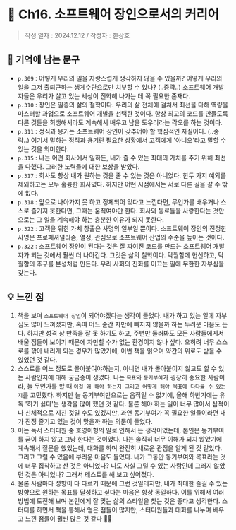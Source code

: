 # 🔖 Ch16. 소프트웨어 장인으로서의 커리어

> 작성 일자 : 2024.12.12 / 작성자 : 한상호
## 💫 기억에 남는 문구
- `p.309` : 어떻게 우리의 일을 자랑스럽게 생각하지 않을 수 있을까? 어떻게 우리의 일을 그저 출퇴근하는 생계수단으로만 치부할 수 있나? (..중략..) 소프트웨어 개발자들은 우리가 살고 있는 세상이 진화해 나가는 데 꼭 필요한 존재다.
- `p.310` : 장인은 일종의 삶의 철학이다. 우리의 삶 전체에 걸쳐서 최선을 다해 역량을 마스터할 과업으로 소프트웨어 개발을 선택한 것이다. 항상 최고의 코드를 만들도록 다른 것들을 희생해서라도 계속해서 배우고 남을 도우리라는 각오를 하는 것이다.
- `p.311` : 정직과 용기는 소프트웨어 장인이 갖추어야 할 핵심적인 자질이다. (..중략..) 여기서 말하는 정직과 용기란 필요한 상황에서 고객에게 '아니오'라고 말할 수 있는 것을 의미한다.
- `p.315` : 나는 어떤 회사에서 일하든, 내가 줄 수 있는 최대의 가치를 주기 위해 최선을 다했다. 그러한 노력들에 대한 보상을 받았다.
- `p.317` : 회사도 항상 내가 원하는 것을 줄 수 있는 것은 아니었다. 한두 가지 예외를 제외하고는 모두 훌륭한 회사였다. 하지만 어떤 시점에서는 서로 다른 길을 갈 수 밖에 없다.
- `p.318` : 앞으로 나아가지 못 하고 정체되어 있다고 느낀다면, 무언가를 배우거나 스스로 즐기지 못한다면, 그때는 움직여야만 한다. 회사와 동료들을 사랑한다는 것만으로는 그 일을 계속해야 하는 충분한 이유가 되지 못한다.
- `p.322` : 고객을 위한 가치 창출은 사명의 일부일 뿐이다. 소프트웨어 장인의 진정한 사명은 프로페셔널리즘, 열정, 관심으로 소프트웨어 산업의 수준을 높이는 것이다.
- `p.322` : 소프트웨어 장인이 된다는 것은 잘 짜여진 코드를 만드는 소프트웨어 개발자가 되는 것에서 훨씬 더 나아간다. 그것은 삶의 철학이다. 탁월함에 헌신하고, 탁월함의 추구를 본성처럼 만든다. 우리 사회의 진화를 이끄는 일에 무한한 자부심을 갖는다.

## 💡 느낀 점
1. 책을 보며 `소프트웨어 장인`이 되어야겠다는 생각이 들었다. 내가 하고 있는 일에 자부심도 많이 느껴졌지만, 혹여 어느 순간 자만에 빠지지 않을까 하는 두려운 마음도 든다. 하지만 성격 상 만족을 잘 못 하기도 하고, 주변만 둘러봐도 모든 사람들에게서 배울 점들이 보이기 때문에 자만할 수가 없는 환경이지 않나 싶다. 오히려 너무 스스로를 깎아 내리게 되는 경우가 많았기에, 이번 책을 읽으며 약간의 위로도 받을 수 있었던 것 같다. 
2. 스스로를 어느 정도로 몰아붙여야하는지, 아니면 내가 몰아붙이지 않고도 할 수 있는 사람인지에 대해 궁금증이 생겼다. 나는 `목표`와 `동기부여`가 굉장히 중요한 사람이라, 늘 무언가를 할 때 `이걸 왜 해야 하는지 그리고 어떻게 해야 목표에 다다를 수 있는지`를 고민했다. 하지만 늘 동기부여만으로는 움직일 수 없기에, 올해 하반기에는 유독 '하기 싫다'는 생각을 많이 했던 것 같다. 물론 해야 하는 일이 너무 많아서 심적이나 신체적으로 지친 것일 수도 있겠지만, 과연 동기부여가 꼭 필요한 일들이라면 내가 진정 즐기고 있는 것이 맞을까 하는 의문이 들었다.
3. 이는 독서 스터디원 중 호영이형의 말로 인해서 든 생각이었는데, 본인은 동기부여를 굳이 하지 않고 그냥 한다는 것이었다. 나는 솔직히 너무 이해가 되지 않았기에 계속해서 질문을 했었는데, 대화를 하며 완전히 새로운 관점을 알게 된 것 같았다. 그리고 그럴 수 있음에 부러운 마음도 들었다. 내가 그동안 동기부여와 목표라는 것에 너무 집착하고 산 것은 아니었나? 나도 사실 그럴 수 있는 사람인데 그러지 않았던 것은 아니었나? 그래서 테스트를 해 보고 싶어졌다.
4. 물론 사람마다 성향이 다 다르기 때문에 그런 것일테지만, 내가 최대한 즐길 수 있는 방향으로 원하는 목표를 달성하고 싶다는 마음은 항상 동일하다. 이를 위해서 여러 방법에 도전해 보며 본인에게 잘 맞는 삶의 스타일을 찾는 것은 좋다고 생각한다. 스터디를 하면서 책을 통해서 얻은 점들이 많지만, 스터디원들과 대화를 나누며 배우고 느낀 점들이 훨씬 많은 것 같다 👍🏻 
